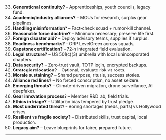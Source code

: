 33. **Generational continuity?** – Apprenticeships, youth councils, legacy fund.  
34. **Academic/industry alliances?** – MOUs for research, surplus gear pipelines.  
35. **Handling misinformation?** – Fact‑check squad + rumor‑kill channel.  
36. **Reasonable force doctrine?** – Minimum necessary; preserve life first.  
37. **Foreign disaster aid?** – Deploy advisory teams, supplies if surplus.  
38. **Readiness benchmarks?** – ORP LevelGreen across squads.  
39. **Capstone certification?** – 72‑h integrated field evaluation.  
40. **Legal structure?** – US 501(c)(3) umbrella with local unincorporated chapters.  
41. **Data security?** – Zero‑trust vault, TOTP login, encrypted backups.  
42. **Strategic relocation?** – Optional; evaluate risk vs roots.  
43. **Morale sustaining?** – Shared purpose, rituals, success stories.  
44. **Alliance red lines?** – No forced conscription, no asset seizure.  
45. **Emerging threats?** – Climate‑driven migration, drone surveillance, AI deepfakes.  
46. **Gear innovation process?** – Member R&D lab, field trials.  
47. **Ethics in triage?** – Utilitarian bias tempered by trust pledge.  
48. **Most underrated threat?** – Boring shortages (meds, parts) vs Hollywood crises.  
49. **Resilient vs fragile society?** – Distributed skills, trust capital, local production.  
50. **Legacy aim?** – Leave blueprints for fairer, prepared future.  
---